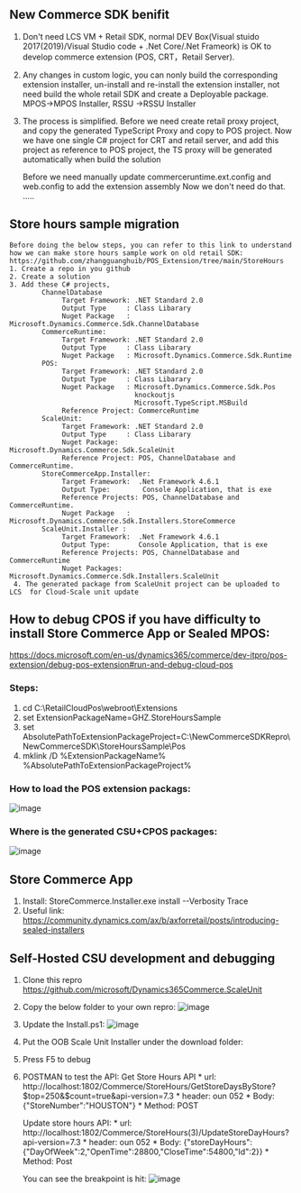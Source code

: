 ## New Commerce SDK benifit
   1.   Don't need LCS VM  + Retail SDK,  normal DEV Box(Visual stuido 2017(2019)/Visual Studio code + .Net Core/.Net Frameork) is OK  to develop commerce extension (POS, CRT，Retail Server).
   2.   Any changes in custom logic,  you can nonly build the corresponding extension installer, un-install and re-install the extension installer, not need build the whole retail SDK  and create a Deployable package.   MPOS->MPOS Installer,   RSSU ->RSSU Installer
   3.   The process is simplified.
          Before we need create retail proxy project,  and copy the generated TypeScript Proxy and copy to POS project.
          Now we have one single C# project for CRT and retail server, and add this project as reference to POS  project, the TS  proxy will be generated automatically when build the solution
         
         Before we need manually update commerceruntime.ext.config and web.config to add the extension assembly
         Now we don't need do that.
         .....
         
## Store hours sample migration
    Before doing the below steps, you can refer to this link to understand how we can make store hours sample work on old retail SDK: 
    https://github.com/zhangguanghuib/POS_Extension/tree/main/StoreHours
    1. Create a repo in you github
    2. Create a solution
    3. Add these C# projects, 
            ChannelDatabase
                 Target Framework: .NET Standard 2.0
                 Output Type     : Class Libarary
                 Nuget Package   : Microsoft.Dynamics.Commerce.Sdk.ChannelDatabase
            CommerceRuntime:
                 Target Framework: .NET Standard 2.0
                 Output Type     : Class Libarary
                 Nuget Package   : Microsoft.Dynamics.Commerce.Sdk.Runtime
            POS:
                 Target Framework: .NET Standard 2.0
                 Output Type     : Class Libarary
                 Nuget Package   : Microsoft.Dynamics.Commerce.Sdk.Pos
                                   knockoutjs
                                   Microsoft.TypeScript.MSBuild
                 Reference Project: CommerceRuntime
            ScaleUnit:
                 Target Framework: .NET Standard 2.0
                 Output Type     : Class Libarary
                 Nuget Package:     Microsoft.Dynamics.Commerce.Sdk.ScaleUnit
                 Reference Project: POS, ChannelDatabase and CommerceRuntime.
            StoreCommerceApp.Installer: 
                 Target Framework:  .Net Framework 4.6.1
                 Output Type:        Console Application, that is exe
                 Reference Projects: POS, ChannelDatabase and CommerceRuntime.
                 Nuget Package   :   Microsoft.Dynamics.Commerce.Sdk.Installers.StoreCommerce
            ScaleUnit.Installer :
                 Target Framework:  .Net Framework 4.6.1
                 Output Type:       Console Application, that is exe
                 Reference Projects: POS, ChannelDatabase and CommerceRuntime
                 Nuget Packages:     Microsoft.Dynamics.Commerce.Sdk.Installers.ScaleUnit
     4. The generated package from ScaleUnit project can be uploaded to LCS  for Cloud-Scale unit update
   
## How to debug CPOS if you have difficulty to install Store Commerce App or Sealed MPOS:     
https://docs.microsoft.com/en-us/dynamics365/commerce/dev-itpro/pos-extension/debug-pos-extension#run-and-debug-cloud-pos
### Steps:
1. cd C:\RetailCloudPos\webroot\Extensions
2. set ExtensionPackageName=GHZ.StoreHoursSample
3. set AbsolutePathToExtensionPackageProject=C:\NewCommerceSDKRepro\NewCommerceSDK\StoreHoursSample\Pos
4. mklink /D %ExtensionPackageName% %AbsolutePathToExtensionPackageProject%

### How to load the POS extension packags:
![image](https://user-images.githubusercontent.com/14832260/176575303-fb7fb06a-f822-4ac1-9a98-4215bf05be1e.png)

###  Where is the generated CSU+CPOS packages:
![image](https://user-images.githubusercontent.com/14832260/176575606-2487f0d4-92c3-4472-87ea-fbc0ae72e365.png)

##  Store Commerce App
1. Install: StoreCommerce.Installer.exe install --Verbosity Trace 
2. Useful link:  https://community.dynamics.com/ax/b/axforretail/posts/introducing-sealed-installers
## Self-Hosted CSU development and debugging
1. Clone this repro https://github.com/microsoft/Dynamics365Commerce.ScaleUnit
2. Copy the below folder to your own repro:
    ![image](https://user-images.githubusercontent.com/14832260/176613056-d69c8baf-6d71-43b2-b924-b13d185335e4.png)
3. Update the Install.ps1:
    ![image](https://user-images.githubusercontent.com/14832260/176613281-67a628ba-e1c2-4a4c-81c9-f1e71aa62b72.png)
4. Put the OOB  Scale Unit Installer under the download folder:
5. Press F5 to debug
6. POSTMAN to test the API:
   Get Store Hours API
       * url: http://localhost:1802/Commerce/StoreHours/GetStoreDaysByStore?$top=250&$count=true&api-version=7.3
       * header: oun 052
       * Body: {"StoreNumber":"HOUSTON"}
       * Method: POST
   
   Update store hours API:
       * url: http://localhost:1802/Commerce/StoreHours(3)/UpdateStoreDayHours?api-version=7.3
       * header: oun 052
       * Body: {"storeDayHours":{"DayOfWeek":2,"OpenTime":28800,"CloseTime":54800,"Id":2}}
       * Method: Post
   
   You can see the breakpoint is hit:
   ![image](https://user-images.githubusercontent.com/14832260/176614996-53734607-f98e-4b1b-a10e-99cfaa0503cb.png)

